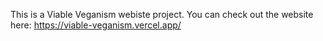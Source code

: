 This is a Viable Veganism webiste project. You can check out the website here: https://viable-veganism.vercel.app/
